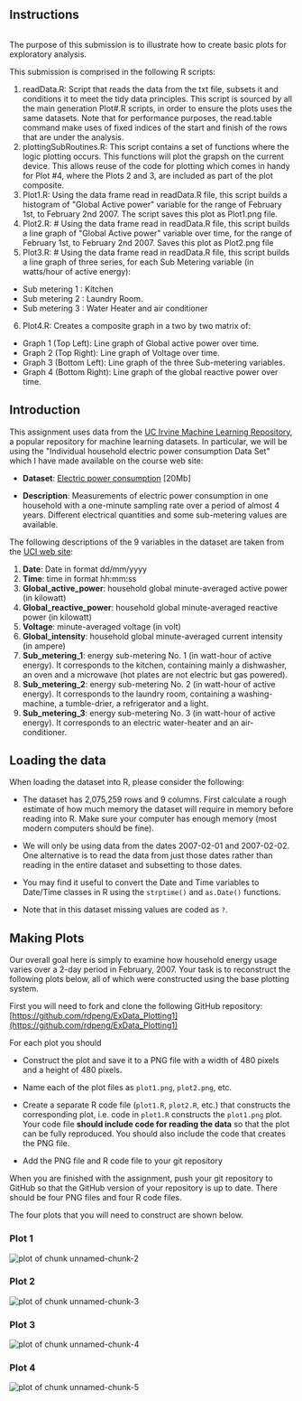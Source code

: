 
## Instructions

```{Author: D.Salas}
```

The purpose of this submission is to illustrate how to create basic plots for exploratory analysis.

This submission is comprised in the following R scripts:

1. readData.R: Script that reads the data from the txt file, subsets it and conditions it to meet the tidy data principles. This script is sourced by all the main generation Plot#.R scripts, in order to ensure the plots uses the same datasets. Note that for performance purposes, the read.table command make uses of fixed indices of the start and finish of the rows that are under the analysis.
2. plottingSubRoutines.R: This script contains a set of functions where the logic plotting occurs. This functions will plot the grapsh on the current device. This allows reuse of the code for plotting which comes in handy for Plot #4, where the Plots 2 and 3, are included as part of the plot composite.
3. Plot1.R: Using the data frame read in readData.R file, this script builds a histogram of "Global Active power" variable for the range of February 1st, to February 2nd 2007.
The script saves this plot as Plot1.png file.
4. Plot2.R: # Using the data frame read in readData.R file, this script builds a line graph of "Global Active power" variable  over time, for the range of February 1st, to February 2nd 2007.  Saves this plot as Plot2.png file
5. Plot3.R: # Using the data frame read in readData.R file, this script builds a line graph of three series, for each Sub Metering variable (in watts/hour of active energy):
* Sub metering 1 : Kitchen
* Sub metering 2 : Laundry Room.
* Sub metering 3 : Water Heater and air conditioner 

6. Plot4.R: Creates a composite graph in a two by two matrix of: 
* Graph 1 (Top Left): Line graph of Global active power over time.
* Graph 2 (Top Right): Line graph of Voltage over time.
* Graph 3 (Bottom Left): Line graph of the three Sub-metering variables.
* Graph 4 (Bottom Right): Line graph of the global reactive power over time.


## Introduction

This assignment uses data from
the <a href="http://archive.ics.uci.edu/ml/">UC Irvine Machine
Learning Repository</a>, a popular repository for machine learning
datasets. In particular, we will be using the "Individual household
electric power consumption Data Set" which I have made available on
the course web site:


* <b>Dataset</b>: <a href="https://d396qusza40orc.cloudfront.net/exdata%2Fdata%2Fhousehold_power_consumption.zip">Electric power consumption</a> [20Mb]

* <b>Description</b>: Measurements of electric power consumption in
one household with a one-minute sampling rate over a period of almost
4 years. Different electrical quantities and some sub-metering values
are available.


The following descriptions of the 9 variables in the dataset are taken
from
the <a href="https://archive.ics.uci.edu/ml/datasets/Individual+household+electric+power+consumption">UCI
web site</a>:

<ol>
<li><b>Date</b>: Date in format dd/mm/yyyy </li>
<li><b>Time</b>: time in format hh:mm:ss </li>
<li><b>Global_active_power</b>: household global minute-averaged active power (in kilowatt) </li>
<li><b>Global_reactive_power</b>: household global minute-averaged reactive power (in kilowatt) </li>
<li><b>Voltage</b>: minute-averaged voltage (in volt) </li>
<li><b>Global_intensity</b>: household global minute-averaged current intensity (in ampere) </li>
<li><b>Sub_metering_1</b>: energy sub-metering No. 1 (in watt-hour of active energy). It corresponds to the kitchen, containing mainly a dishwasher, an oven and a microwave (hot plates are not electric but gas powered). </li>
<li><b>Sub_metering_2</b>: energy sub-metering No. 2 (in watt-hour of active energy). It corresponds to the laundry room, containing a washing-machine, a tumble-drier, a refrigerator and a light. </li>
<li><b>Sub_metering_3</b>: energy sub-metering No. 3 (in watt-hour of active energy). It corresponds to an electric water-heater and an air-conditioner.</li>
</ol>

## Loading the data





When loading the dataset into R, please consider the following:

* The dataset has 2,075,259 rows and 9 columns. First
calculate a rough estimate of how much memory the dataset will require
in memory before reading into R. Make sure your computer has enough
memory (most modern computers should be fine).

* We will only be using data from the dates 2007-02-01 and
2007-02-02. One alternative is to read the data from just those dates
rather than reading in the entire dataset and subsetting to those
dates.

* You may find it useful to convert the Date and Time variables to
Date/Time classes in R using the `strptime()` and `as.Date()`
functions.

* Note that in this dataset missing values are coded as `?`.


## Making Plots

Our overall goal here is simply to examine how household energy usage
varies over a 2-day period in February, 2007. Your task is to
reconstruct the following plots below, all of which were constructed
using the base plotting system.

First you will need to fork and clone the following GitHub repository:
[https://github.com/rdpeng/ExData_Plotting1](https://github.com/rdpeng/ExData_Plotting1)


For each plot you should

* Construct the plot and save it to a PNG file with a width of 480
pixels and a height of 480 pixels.

* Name each of the plot files as `plot1.png`, `plot2.png`, etc.

* Create a separate R code file (`plot1.R`, `plot2.R`, etc.) that
constructs the corresponding plot, i.e. code in `plot1.R` constructs
the `plot1.png` plot. Your code file **should include code for reading
the data** so that the plot can be fully reproduced. You should also
include the code that creates the PNG file.

* Add the PNG file and R code file to your git repository

When you are finished with the assignment, push your git repository to
GitHub so that the GitHub version of your repository is up to
date. There should be four PNG files and four R code files.


The four plots that you will need to construct are shown below. 


### Plot 1


![plot of chunk unnamed-chunk-2](figure/unnamed-chunk-2.png) 


### Plot 2

![plot of chunk unnamed-chunk-3](figure/unnamed-chunk-3.png) 


### Plot 3

![plot of chunk unnamed-chunk-4](figure/unnamed-chunk-4.png) 


### Plot 4

![plot of chunk unnamed-chunk-5](figure/unnamed-chunk-5.png) 

